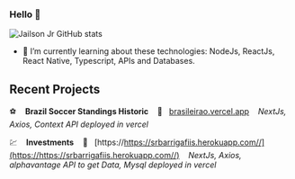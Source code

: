 ### Hello 👋


![Jailson Jr GitHub stats](https://github-readme-stats.vercel.app/api?username=jailsonjr&count_private=true&show_icons=true&theme=dark&include_all_commits=true)

- 🌱 I’m currently learning about these technologies: NodeJs, ReactJs, React Native, Typescript, APIs and Databases.

## Recent Projects

⚽ &nbsp;&nbsp; **Brazil Soccer Standings Historic** &nbsp;&nbsp; 🔗 &nbsp; [brasileirao.vercel.app](https://brasileirao.vercel.app) &nbsp;&nbsp; *NextJs, Axios, Context API deployed in vercel*

💹 &nbsp;&nbsp; **Investments** &nbsp;&nbsp; 🔗 &nbsp; [https://https://srbarrigafiis.herokuapp.com//](https://https://srbarrigafiis.herokuapp.com//) &nbsp;&nbsp; *NextJs, Axios, alphavantage API to get Data, Mysql deployed in vercel*

